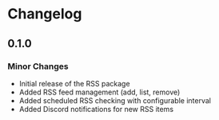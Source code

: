 # Changelog

## 0.1.0

### Minor Changes

- Initial release of the RSS package
- Added RSS feed management (add, list, remove)
- Added scheduled RSS checking with configurable interval
- Added Discord notifications for new RSS items